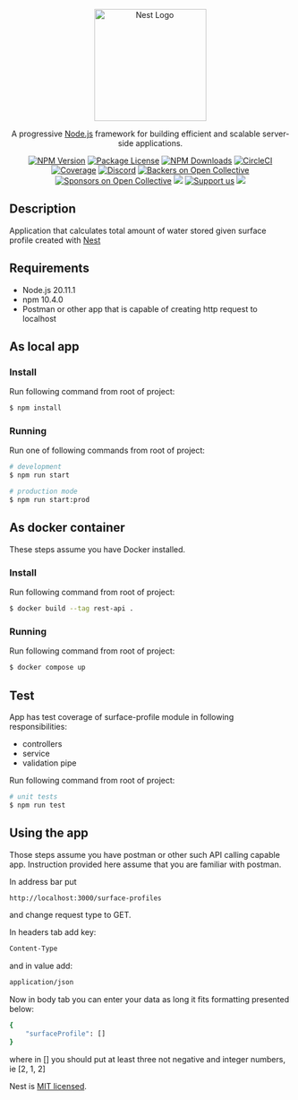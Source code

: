 <p align="center">
  <a href="http://nestjs.com/" target="blank"><img src="https://nestjs.com/img/logo-small.svg" width="200" alt="Nest Logo" /></a>
</p>

[circleci-image]: https://img.shields.io/circleci/build/github/nestjs/nest/master?token=abc123def456
[circleci-url]: https://circleci.com/gh/nestjs/nest

  <p align="center">A progressive <a href="http://nodejs.org" target="_blank">Node.js</a> framework for building efficient and scalable server-side applications.</p>
    <p align="center">
<a href="https://www.npmjs.com/~nestjscore" target="_blank"><img src="https://img.shields.io/npm/v/@nestjs/core.svg" alt="NPM Version" /></a>
<a href="https://www.npmjs.com/~nestjscore" target="_blank"><img src="https://img.shields.io/npm/l/@nestjs/core.svg" alt="Package License" /></a>
<a href="https://www.npmjs.com/~nestjscore" target="_blank"><img src="https://img.shields.io/npm/dm/@nestjs/common.svg" alt="NPM Downloads" /></a>
<a href="https://circleci.com/gh/nestjs/nest" target="_blank"><img src="https://img.shields.io/circleci/build/github/nestjs/nest/master" alt="CircleCI" /></a>
<a href="https://coveralls.io/github/nestjs/nest?branch=master" target="_blank"><img src="https://coveralls.io/repos/github/nestjs/nest/badge.svg?branch=master#9" alt="Coverage" /></a>
<a href="https://discord.gg/G7Qnnhy" target="_blank"><img src="https://img.shields.io/badge/discord-online-brightgreen.svg" alt="Discord"/></a>
<a href="https://opencollective.com/nest#backer" target="_blank"><img src="https://opencollective.com/nest/backers/badge.svg" alt="Backers on Open Collective" /></a>
<a href="https://opencollective.com/nest#sponsor" target="_blank"><img src="https://opencollective.com/nest/sponsors/badge.svg" alt="Sponsors on Open Collective" /></a>
  <a href="https://paypal.me/kamilmysliwiec" target="_blank"><img src="https://img.shields.io/badge/Donate-PayPal-ff3f59.svg"/></a>
    <a href="https://opencollective.com/nest#sponsor"  target="_blank"><img src="https://img.shields.io/badge/Support%20us-Open%20Collective-41B883.svg" alt="Support us"></a>
  <a href="https://twitter.com/nestframework" target="_blank"><img src="https://img.shields.io/twitter/follow/nestframework.svg?style=social&label=Follow"></a>
</p>
  <!--[![Backers on Open Collective](https://opencollective.com/nest/backers/badge.svg)](https://opencollective.com/nest#backer)
  [![Sponsors on Open Collective](https://opencollective.com/nest/sponsors/badge.svg)](https://opencollective.com/nest#sponsor)-->

## Description

Application that calculates total amount of water stored given surface profile created with [Nest](https://github.com/nestjs/nest)

## Requirements

- Node.js 20.11.1
- npm 10.4.0
- Postman or other app that is capable of creating http request to localhost

## As local app

### Install

Run following command from root of project:
```bash
$ npm install
```

### Running

Run one of following commands from root of project:
```bash
# development
$ npm run start

# production mode
$ npm run start:prod
```

## As docker container

These steps assume you have Docker installed.

### Install

Run following command from root of project:
```bash
$ docker build --tag rest-api .
```

### Running

Run following command from root of project:
```bash
$ docker compose up
```

## Test

App has test coverage of surface-profile module in following responsibilities:
- controllers
- service
- validation pipe

Run following command from root of project:
```bash
# unit tests
$ npm run test
```

## Using the app
Those steps assume you have postman or other such API calling capable app. Instruction provided here assume that you are familiar with postman.

In address bar put
```bash
http://localhost:3000/surface-profiles
```
and change request type to GET.

In headers tab add key:
```bash
Content-Type
```
and in value add:
```bash
application/json
```

Now in body tab you can enter your data as long it fits formatting presented below:
```bash
{
    "surfaceProfile": []
}
```
where in [] you should put at least three not negative and integer numbers, ie [2, 1, 2]

Nest is [MIT licensed](LICENSE).
